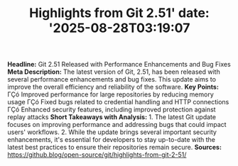 ﻿---
title: "Highlights from Git 2.51'
date: '2025-08-28T03:19:07"
category: "Markets"
summary: ""
slug: "highlights from git 251"
source_urls:
  - "https://github.blog/open-source/git/highlights-from-git-2-51/"
seo:
  title: "Highlights from Git 2.51 | Hash n Hedge'
  description: '"
  keywords: ["news", "markets", "brief"]
---
**Headline:** Git 2.51 Released with Performance Enhancements and Bug Fixes  **Meta Description:** The latest version of Git, 2.51, has been released with several performance enhancements and bug fixes. This update aims to improve the overall efficiency and reliability of the software.  **Key Points:**  ΓÇó Improved performance for large repositories by reducing memory usage ΓÇó Fixed bugs related to credential handling and HTTP connections ΓÇó Enhanced security features, including improved protection against replay attacks  **Short Takeaways with Analysis:**  1. The latest Git update focuses on improving performance and addressing bugs that could impact users' workflows. 2. While the update brings several important security enhancements, it's essential for developers to stay up-to-date with the latest best practices to ensure their repositories remain secure.  **Sources:** https://github.blog/open-source/git/highlights-from-git-2-51/ 
